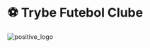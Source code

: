 # :soccer: Trybe Futebol Clube

![positive_logo](https://user-images.githubusercontent.com/95245210/235485284-28f7519a-f125-48fc-8250-ee2b4fa75759.png)

